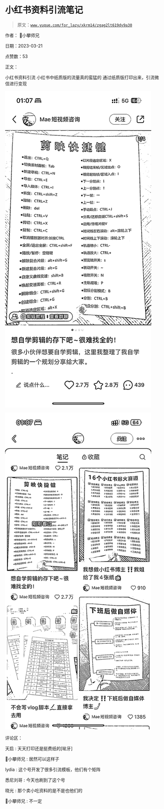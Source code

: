 # 小红书资料引流笔记

> 原文：[`www.yuque.com/for_lazy/xkrm14/zgag2lt619dy9a30`](https://www.yuque.com/for_lazy/xkrm14/zgag2lt619dy9a30)

作者： 📌小攀师兄

日期：2023-03-21

点赞数：53

正文：

小红书资料引流 小红书中纸质版的流量真的蛮猛的 通过纸质版打印出来，引流微信进行变现

![](img/ebedc7d3aaf428bba327865335b79dd0.png)  

![](img/70537952e2f4d133aa957c490ce05930.png)  

评论区：

天启 : 天天打印还是挺费纸的[呲牙]

📌小攀师兄 : 居然可以这样子

lydia : 这个号开发了很多引流模板，他们有个矩阵

悉尼刘哥 : 今天也刷到了这个号

晓光 : 那个卖小吃资料的是不是也他们的

📌小攀师兄 : 不一定



